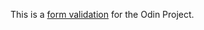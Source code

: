 This is a <a href="https://Appletri.github.io/form-validation/" rel="nofollow" target="_blank">form validation</a> for the Odin Project.

